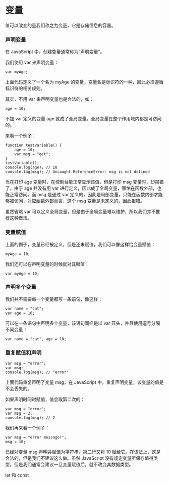 #           变量

值可以改变的量我们称之为变量，它是存储信息的容器。

### 声明变量

在 JavaScript 中，创建变量通常称为“声明变量”。

我们使用 var 来声明变量：

```
var myAge;
```

上面代码定义了一个名为 myAge 的变量，变量名是标识符的一种，因此必须遵循标识符的相关规则。

其实，不用 var 来声明变量也是合法的，如：

```
age = 10;
```

不加 var 定义的变量 age 就成了全局变量。全局变量在整个作用域内都是可访问的。

来看一个例子：

```
function testVariable() {
    age = 10;
    var msg = "get";
}
testVariable();
console.log(age); // 10
console.log(msg); // Uncaught ReferenceError: msg is not defined
```

当在打印 age 变量时，在控制台能正常显示该值，但是打印 msg 变量时，却报错了。由于 age 并没有用 var 进行定义，因此成了全局变量，哪怕在函数外部，也能正常访问。而 msg 是通过 var 定义的，因此是局部变量，只能在函数内部才能够被访问，对应函数外部而言，这个 msg 变量是未定义的，因此报错。

虽然省略 var 可以定义全局变量，但是由于全局变量难以维护，所以我们并不推荐这种做法。

### 变量赋值

上面的例子，变量已经被定义，但是还未赋值，我们可以像这样给变量赋值：

```
myAge = 10;
```

我们还可以在声明变量的时候就对其赋值：

```
var myAge = 10;
```

### 声明多个变量

我们并不需要每一个变量都写一条语句，像这样：

```
var name = "cat";
var age = 10; 
```

可以在一条语句中声明多个变量，该语句同样是以 var 开头，并且使用逗号分隔不同变量：

```
var name = "cat", age = 10;
```

### 重复赋值和声明

```
var msg = "error";
var msg;
console.log(msg); // "error"
```

上面代码重复声明了变量 msg，在 JavaScript 中，重复声明变量，该变量的值是不会丢失的。

如果声明时同时赋值，值会取第二次的：

```
var msg = "error";
var msg = 2;
console.log(msg); // 2
```

我们再来看一个例子：

```
var msg = "error message!";
msg = 10;
```

已经对变量 msg 声明并赋值为字符串，第二行又将 10 赋给它。在语法上，这是合法的，但是我们不建议这么做。虽然 JavaScript 没有规定变量所保存值得类型，但是我们通常会建议一旦变量赋值后，就不改变其数据类型。

let 和 const



